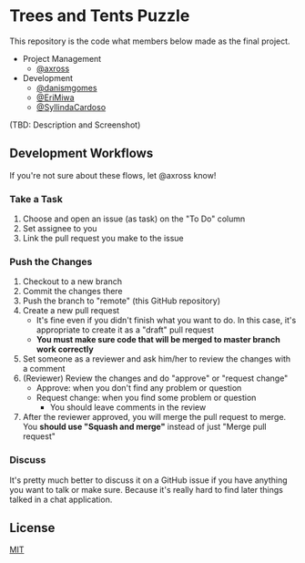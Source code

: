 # Trees and Tents Puzzle

This repository is the code what members below made as the final project.

- Project Management
  - [@axross](https://github.com/axross)
- Development
  - [@danismgomes](https://github.com/danismgomes)
  - [@EriMiwa](https://github.com/EriMiwa)
  - [@SyllindaCardoso](https://github.com/SyllindaCardoso)

(TBD: Description and Screenshot)

## Development Workflows

If you're not sure about these flows, let @axross know!

### Take a Task

1. Choose and open an issue (as task) on the "To Do" column
2. Set assignee to you
3. Link the pull request you make to the issue

### Push the Changes

1. Checkout to a new branch
2. Commit the changes there
3. Push the branch to "remote" (this GitHub repository)
4. Create a new pull request
   - It's fine even if you didn't finish what you want to do. In this case, it's appropriate to create it as a "draft" pull request
   - **You must make sure code that will be merged to master branch work correctly**
5. Set someone as a reviewer and ask him/her to review the changes with a comment
6. (Reviewer) Review the changes and do "approve" or "request change"
   - Approve: when you don't find any problem or question
   - Request change: when you find some problem or question
     - You should leave comments in the review
7. After the reviewer approved, you will merge the pull request to merge. You **should use "Squash and merge"** instead of just "Merge pull request"

### Discuss

It's pretty much better to discuss it on a GitHub issue if you have anything you want to talk or make sure. Because it's really hard to find later things talked in a chat application.

## License

[MIT](LICENSE)
